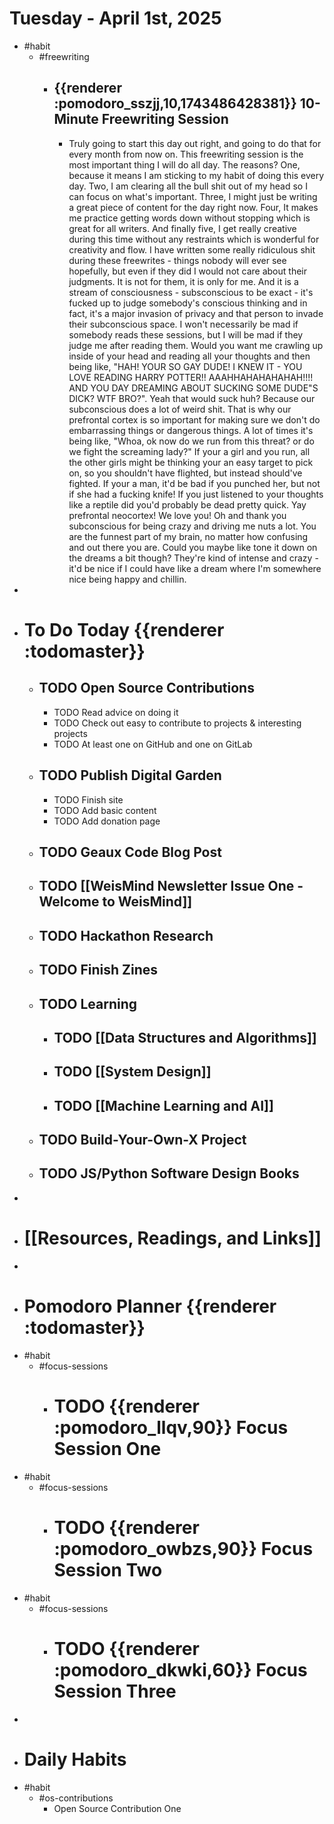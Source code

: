 # Tuesday - April 1st, 2025
- #habit
	- #freewriting
		- ## {{renderer :pomodoro_sszjj,10,1743486428381}} 10-Minute Freewriting Session
			- Truly going to start this day out right, and going to do that for every month from now on. This freewriting session is the most important thing I will do all day. The reasons? One, because it means I am sticking to my habit of doing this every day. Two, I am clearing all the bull shit out of my head so I can focus on what's important. Three, I might just be writing a great piece of content for the day right now. Four, It makes me practice getting words down without stopping which is great for all writers. And finally five, I get really creative during this time without any restraints which is wonderful for creativity and flow. I have written some really ridiculous shit during these freewrites - things nobody will ever see hopefully, but even if they did I would not care about their judgments. It is not for them, it is only for me. And it is a stream of consciousness - subsconscious to be exact - it's fucked up to judge somebody's conscious thinking and in fact, it's a major invasion of privacy and that person to invade their subconscious space. I won't necessarily be mad if somebody reads these sessions, but I will be mad if they judge me after reading them. Would you want me crawling up inside of your head and reading all your thoughts and then being like, "HAH! YOUR SO GAY DUDE! I KNEW IT - YOU LOVE READING HARRY POTTER!! AAAHHAHAHAHAHAH!!!! AND YOU DAY DREAMING ABOUT SUCKING SOME DUDE"S DICK? WTF BRO?". Yeah that would suck huh? Because our subconscious does a lot of weird shit. That is why our prefrontal cortex is so important for making sure we don't do embarrassing things or dangerous things. A lot of times it's being like, "Whoa, ok now do we run from this threat? or do we fight the screaming lady?" If your a girl and you run, all the other girls might be thinking your an easy target to pick on, so you shouldn't have flighted, but instead should've fighted. If your a man, it'd be bad if you punched her, but not if she had a fucking knife! If you just listened to your thoughts like a reptile did you'd probably be dead pretty quick. Yay prefrontal neocortex! We love you! Oh and thank you subconscious for being crazy and driving me nuts a lot. You are the funnest part of my brain, no matter how confusing and out there you are. Could you maybe like tone it down on the dreams a bit though? They're kind of intense and crazy - it'd be nice if I could have like a dream where I'm somewhere nice being happy and chillin.
-
- # To Do Today {{renderer :todomaster}}
	- ## TODO Open Source Contributions
		- TODO Read advice on doing it
		- TODO Check out easy to contribute to projects & interesting projects
		- TODO At least one on GitHub and one on GitLab
	- ## TODO Publish Digital Garden
		- TODO Finish site
		- TODO Add basic content
		- TODO Add donation page
	- ## TODO Geaux Code Blog Post
	- ## TODO [[WeisMind Newsletter Issue One - Welcome to WeisMind]]
	- ## TODO Hackathon Research
	- ## TODO Finish Zines
	- ## TODO Learning
		- ## TODO [[Data Structures and Algorithms]]
		- ## TODO [[System Design]]
		- ## TODO [[Machine Learning and AI]]
	- ## TODO Build-Your-Own-X Project
	- ## TODO JS/Python Software Design Books
-
- # [[Resources, Readings, and Links]]
-
- # Pomodoro Planner {{renderer :todomaster}}
- #habit
	- #focus-sessions
		- # TODO {{renderer :pomodoro_llqv,90}} Focus Session One
- #habit
	- #focus-sessions
		- # TODO {{renderer :pomodoro_owbzs,90}} Focus Session Two
- #habit
	- #focus-sessions
		- # TODO {{renderer :pomodoro_dkwki,60}} Focus Session Three
-
- # Daily Habits
- #habit
	- #os-contributions
		- Open Source Contribution One